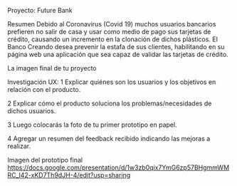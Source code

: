 Proyecto: Future Bank

Resumen
Debido al Coronavirus (Covid 19) muchos usuarios bancarios prefieren no salir de casa y usar como medio de pago sus tarjetas de crédito, causando un incremento en la clonación de dichos plásticos. El Banco Creando desea prevenir la estafa de sus clientes, habilitando en su página web una aplicación que sea capaz de validar las tarjetas de crédito.

La imagen final de tu proyecto

Investigación UX:
1 Explicar quiénes son los usuarios y los objetivos en relación con el producto.

2 Explicar cómo el producto soluciona los problemas/necesidades de dichos usuarios.

3 Luego colocarás la foto de tu primer prototipo en papel.

4 Agregar un resumen del feedback recibido indicando las mejoras a realizar.

Imagen del prototipo final
https://docs.google.com/presentation/d/1w3zb0qix7YmG6zp57BHgmmWMRC_I42-xKD7Th9dJH-4/edit?usp=sharing

